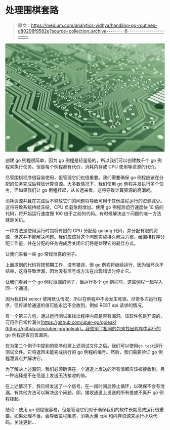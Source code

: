 # 处理围棋套路

> 原文：<https://medium.com/analytics-vidhya/handling-go-routines-d80298f9582e?source=collection_archive---------6----------------------->

![](img/d2119751b8d48a6d51c4ecd4cf0a00ef.png)

创建 go 例程很简单，因为 go 例程是轻量级的，所以我们可以创建数千个 go 例程来执行任务。但是每个例程都有代价，消耗内存或 CPU 使用等资源的代价。

尽管围棋程序很容易使用，但管理它们也很重要。我们需要确保 go 例程应该在分配的任务完成后释放计算资源。大多数情况下，我们使用 go 例程并发执行多个任务，但如果我们让 go 例程挂起，从长远来看，这将导致计算资源的高消耗。

消耗资源并且在完成后不释放它们的问题将导致可用于其他进程运行的资源减少。这将导致系统持续冻结，CPU 负载急剧增加。使用 go 例程后运行速度快 10 倍的代码，将开始运行速度慢 100 倍于之前的代码。有时候解决这个问题的唯一方法就是关机。

一种方法是使用运行时包将有限的 CPU 分配给 golang 代码，并分配有限的资源，但这并不能解决问题。我们应该对这个问题实施持久解决方案。给围棋程序分配工作量，并在分配的任务完成后关闭它们将是处理它的最佳方式。

让我们来看一些 go 常规泄露的例子。

上面提到的代码将按预期工作，没有错误，但 go 例程将继续运行，因为循环永不结束，这将导致泄漏，因为没有信号或方法在出现错误时停止它。

让我们看另一个 go 例程泄漏的例子，当运行多个 go 例程时，这些例程一起写入同一个通道。

因为我们对 select 使用默认情况，所以在例程中不会发生死锁。尽管多次运行程序，但传递给通道的值可能永远不会收到，例如 REST api 请求的情况。

有一个第三方包，通过运行测试来找出程序内部是否有漏洞。该软件包是开源的，可用作日常检漏仪[https://github.com/uber-go/goleak](https://github.com/uber-go/goleak)。我使用了相同的包来找出程序中运行的 go 例程是否包含漏洞。

在为第二个例子中提到的程序创建上述测试文件之后。我们可以使用`go test`运行测试文件。它将返回未能完成执行的 go 例程的编号。然后，我们需要验证 go 例程泄漏点并解决它。

为了解决上述漏洞，我们必须确保在一个通道上发送的所有值都应该被接收到。另一种选择是不在信道上发送无法接收的值。

在上述情况下，我已经发送了一个信号，在一段时间后停止循环，以确保不会有泄漏。有其他方法可以解决这个问题，即。接收通道上发送的所有值或不离开 go 例程挂起。

结论:- 使用 go 例程很容易，但是管理它们对于确保我们的软件长期高效运行很重要。如果处理不当，会导致进程阻塞，消耗大量 cpu 和内存资源来运行小块代码。关注更新…